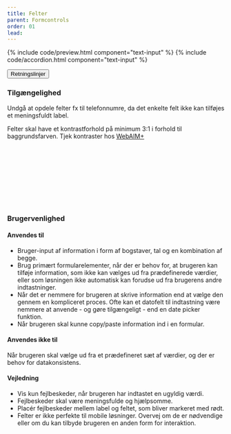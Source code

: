 ```yaml
---
title: Felter
parent: Formcontrols
order: 01
lead: 
---
```


{% include code/preview.html component="text-input" %}
{% include code/accordion.html component="text-input" %}
<div class="accordion accordion-bordered accordion-docs">
  <button class="button-unstyled accordion-button"
      aria-expanded="true" aria-controls="text-input-docs">
    Retningslinjer
  </button>
  <div id="text-input-docs" aria-hidden="false" class="accordion-content">
  <section>
      <h3 class="h4">Tilgængelighed</h3>
      <p>Undgå at opdele felter fx til telefonnumre, da det enkelte felt ikke kan tilføjes et meningsfuldt label.</p>
      <p>Felter skal have et kontrastforhold på minimum 3:1 i forhold til baggrundsfarven. Tjek kontraster hos <a href="https://webaim.org/resources/contrastchecker/" class="icon-link">WebAIM+ <svg class="icon-svg" focusable="false" aria-hidden="true" tabindex="-1"><use xlink:href="#open-in-new"></use></svg></a></p>
  </section>
  <section>
    <h3 class="h4">Brugervenlighed</h3>
    <h4 class="h5">Anvendes til</h4>
    <ul>
        <li>Bruger-input af information i form af bogstaver, tal og en kombination af begge.</li>
        <li>Brug primært formularelementer, når der er behov for, at brugeren kan tilføje information, som ikke kan vælges ud fra prædefinerede værdier, eller som løsningen ikke automatisk kan forudse ud fra brugerens andre indtastninger.</li>
        <li>Når det er nemmere for brugeren at skrive information end at vælge den gennem en kompliceret proces. Ofte kan et datofelt til indtastning være nemmere at anvende - og gøre tilgængeligt - end en date picker funktion.</li>
        <li>Når brugeren skal kunne copy/paste information ind i en formular.</li>
    </ul>
    <h4 class="h5">Anvendes ikke til</h4>
    <p>Når brugeren skal vælge ud fra et prædefineret sæt af værdier, og der er behov for datakonsistens.</p>
    <h4 class="h5">Vejledning</h4>
    <ul>
        <li>Vis kun fejlbeskeder, når brugeren har indtastet en ugyldig værdi.</li>
        <li>Fejlbeskeder skal være meningsfulde og hjælpsomme. </li>
        <li>Placér fejlbeskeder mellem label og feltet, som bliver markeret med rødt.</li>
        <li>Felter er ikke perfekte til mobile løsninger. Overvej om de er nødvendige eller om du kan tilbyde brugeren en anden form for interaktion.</li>
    </ul>
  </section>
  </div>
</div>
